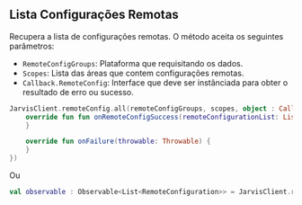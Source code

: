 ## Lista Configurações Remotas

Recupera a lista de configurações remotas. O método aceita os seguintes parâmetros:

* `RemoteConfigGroups`: Plataforma que requisitando os dados.
* `Scopes`: Lista das áreas que contem configurações remotas.
* `Callback.RemoteConfig`: Interface que deve ser instânciada para obter o resultado de erro ou sucesso.

``` kotlin
JarvisClient.remoteConfig.all(remoteConfigGroups, scopes, object : Callback.RemoteConfig {
    override fun fun onRemoteConfigSuccess(remoteConfigurationList: List<RemoteConfiguration>) {
    }

    override fun onFailure(throwable: Throwable) {
    }
})
```

Ou

``` kotlin
val observable : Observable<List<RemoteConfiguration>> = JarvisClient.remoteConfig.all(remoteConfigGroups, scopes)
```
